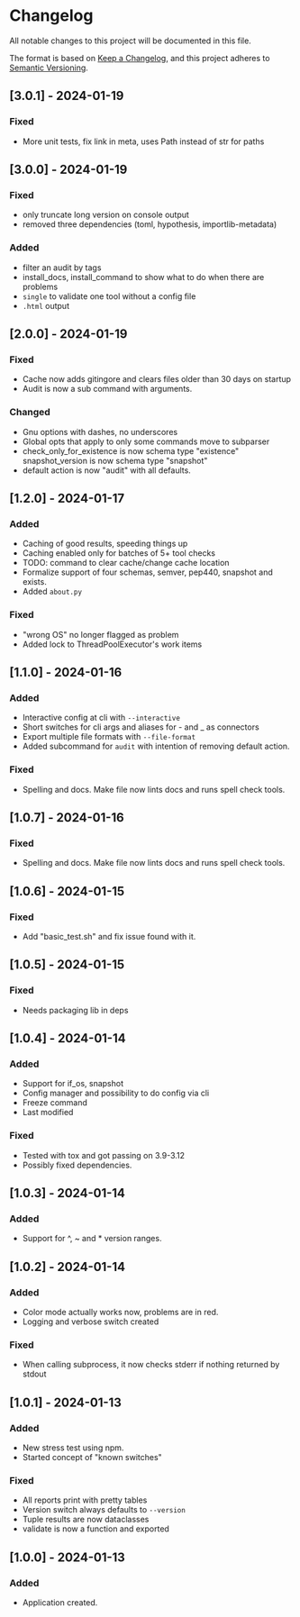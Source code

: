 # Changelog

All notable changes to this project will be documented in this file.

The format is based on [Keep a Changelog](https://keepachangelog.com/en/1.0.0/),
and this project adheres to [Semantic Versioning](https://semver.org/spec/v2.0.0.html).

## [3.0.1] - 2024-01-19

### Fixed
- More unit tests, fix link in meta, uses Path instead of str for paths

## [3.0.0] - 2024-01-19

### Fixed
- only truncate long version on console output
- removed three dependencies (toml, hypothesis, importlib-metadata)

### Added
- filter an audit by tags
- install_docs, install_command to show what to do when there are problems
- `single` to validate one tool without a config file
- `.html` output

## [2.0.0] - 2024-01-19

### Fixed
- Cache now adds gitingore and clears files older than 30 days on startup
- Audit is now a sub command with arguments.

### Changed
- Gnu options with dashes, no underscores 
- Global opts that apply to only some commands move to subparser
- check_only_for_existence is now schema type "existence" snapshot_version is now schema type "snapshot"
- default action is now "audit" with all defaults.

## [1.2.0] - 2024-01-17

### Added
- Caching of good results, speeding things up
- Caching enabled only for batches of 5+ tool checks
- TODO: command to clear cache/change cache location
- Formalize support of four schemas, semver, pep440, snapshot and exists.
- Added `about.py`

### Fixed
- "wrong OS" no longer flagged as problem
- Added lock to ThreadPoolExecutor's work items

## [1.1.0] - 2024-01-16

### Added
- Interactive config at cli with `--interactive`
- Short switches for cli args and aliases for - and _ as connectors
- Export multiple file formats with `--file-format`
- Added subcommand for `audit` with intention of removing default action.

### Fixed
- Spelling and docs. Make file now lints docs and runs spell check tools.

## [1.0.7] - 2024-01-16

### Fixed
- Spelling and docs. Make file now lints docs and runs spell check tools.


## [1.0.6] - 2024-01-15

### Fixed
- Add "basic_test.sh" and fix issue found with it.


## [1.0.5] - 2024-01-15

### Fixed
- Needs packaging lib in deps

## [1.0.4] - 2024-01-14

### Added
- Support for if_os, snapshot
- Config manager and possibility to do config via cli
- Freeze command
- Last modified

### Fixed
- Tested with tox and got passing on 3.9-3.12
- Possibly fixed dependencies.

## [1.0.3] - 2024-01-14

### Added
- Support for ^, ~ and * version ranges.

## [1.0.2] - 2024-01-14

### Added
- Color mode actually works now, problems are in red.
- Logging and verbose switch created

### Fixed
- When calling subprocess, it now checks stderr if nothing returned by stdout


## [1.0.1] - 2024-01-13

### Added
- New stress test using npm.
- Started concept of "known switches"

### Fixed

- All reports print with pretty tables
- Version switch always defaults to `--version`
- Tuple results are now dataclasses
- validate is now a function and exported

## [1.0.0] - 2024-01-13

### Added

- Application created.

